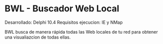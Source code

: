 # BWL - Buscador Web Local

Desarrollado: Delphi 10.4
Requisitos ejecucion: IE y NMap

BWL busca de manera rápida todas las Web locales de tu red para obtener una visualiazcion de todas ellas.


